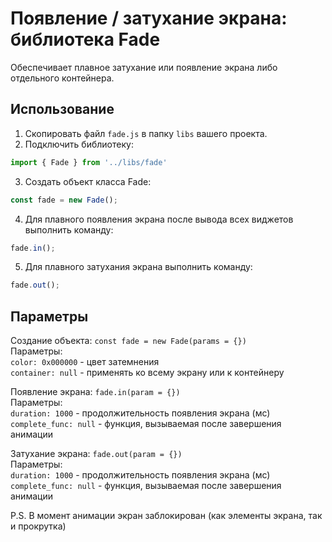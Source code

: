 # Появление / затухание экрана: библиотека Fade

Обеспечивает плавное затухание или появление экрана либо отдельного контейнера.

## Использование

1. Скопировать файл `fade.js` в папку `libs` вашего проекта.
2. Подключить библиотеку:
```js
import { Fade } from '../libs/fade'
```
3. Создать объект класса Fade:
```js
const fade = new Fade();
```
4. Для плавного появления экрана после вывода всех виджетов выполнить команду:
```js
fade.in();
```
5. Для плавного затухания экрана выполнить команду:
```js
fade.out();
```

## Параметры

Создание объекта: `const fade = new Fade(params = {})`  
Параметры:  
  `color: 0x000000` - цвет затемнения  
  `container: null` - применять ко всему экрану или к контейнеру  
  
Появление экрана: `fade.in(param = {})`  
Параметры:  
  `duration: 1000` - продолжительность появления экрана (мс)  
  `complete_func: null` - функция, вызываемая после завершения анимации  
  
Затухание экрана: `fade.out(param = {})`  
Параметры:  
  `duration: 1000` - продолжительность появления экрана (мс)  
  `complete_func: null` - функция, вызываемая после завершения анимации  
  
P.S. В момент анимации экран заблокирован (как элементы экрана, так и прокрутка)
